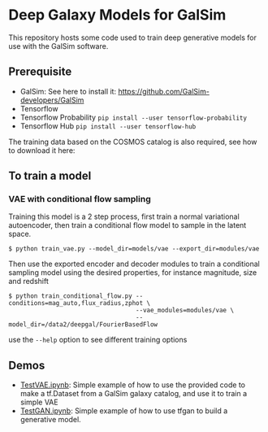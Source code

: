 # Deep Galaxy Models for GalSim

This repository hosts some code used to train deep generative models for use with
the GalSim software.

## Prerequisite

  - GalSim: See here to install it: https://github.com/GalSim-developers/GalSim
  - Tensorflow
  - Tensorflow Probability `pip install --user tensorflow-probability`
  - Tensorflow Hub `pip install --user tensorflow-hub`

The training data based on the COSMOS catalog is also required, see how to
download it here:


## To train a model

### VAE with conditional flow sampling

Training this model is a 2 step process, first train a normal variational
autoencoder, then train a conditional flow model to sample in the latent space.

```
$ python train_vae.py --model_dir=models/vae --export_dir=modules/vae
```
Then use the exported encoder and decoder modules to train a conditional sampling
model using the desired properties, for instance magnitude, size and redshift
```
$ python train_conditional_flow.py --conditions=mag_auto,flux_radius,zphot \
                                   --vae_modules=modules/vae \
                                   --model_dir=/data2/deepgal/FourierBasedFlow
```


use the `--help` option to see different training options


## Demos

  - [TestVAE.ipynb](notebooks/TestVAE.ipynb): Simple example of how to use the provided code to make a tf.Dataset from a GalSim galaxy catalog, and use it to train a simple VAE
  - [TestGAN.ipynb](notebooks/TestGAN.ipynb): Simple example of how to use tfgan to build a generative model.
